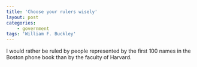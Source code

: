 ```yaml
---
title: 'Choose your rulers wisely'
layout: post
categories:
    - government
tags: 'William F. Buckley'
---
```


I would rather be ruled by people represented by the first 100 names in the Boston phone book than by the faculty of Harvard.
